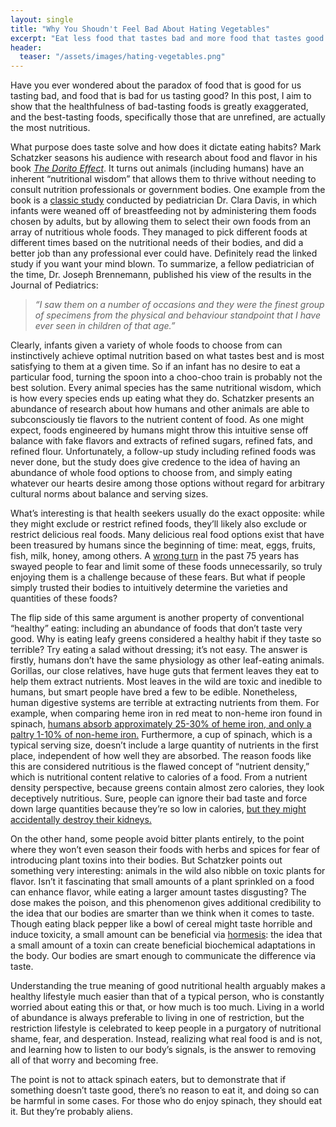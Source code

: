 ```yaml
---
layout: single
title: "Why You Shoudn't Feel Bad About Hating Vegetables"
excerpt: "Eat less food that tastes bad and more food that tastes good."
header:
  teaser: "/assets/images/hating-vegetables.png"
---
```


Have you ever wondered about the paradox of food that is good for us tasting bad, and food that is bad for us tasting good? In this post, I aim to show that the healthfulness of bad-tasting foods is greatly exaggerated, and the best-tasting foods, specifically those that are unrefined, are actually the most nutritious.

What purpose does taste solve and how does it dictate eating habits? Mark Schatzker seasons his audience with research about food and flavor in his book [_The Dorito Effect_](https://www.markschatzker.com/doritoeffect-home-page). It turns out animals (including humans) have an inherent “nutritional wisdom” that allows them to thrive without needing to consult nutrition professionals or government bodies. One example from the book is a [classic study](https://www.ncbi.nlm.nih.gov/pmc/articles/PMC537465/) conducted by pediatrician Dr. Clara Davis, in which infants were weaned off of breastfeeding not by administering them foods chosen by adults, but by allowing them to select their own foods from an array of nutritious whole foods. They managed to pick different foods at different times based on the nutritional needs of their bodies, and did a better job than any professional ever could have. Definitely read the linked study if you want your mind blown. To summarize, a fellow pediatrician of the time, Dr. Joseph Brennemann, published his view of the results in the Journal of Pediatrics:

> _“I saw them on a number of occasions and they were the finest group of specimens from the physical and behaviour standpoint that I have ever seen in children of that age.”_

Clearly, infants given a variety of whole foods to choose from can instinctively achieve optimal nutrition based on what tastes best and is most satisfying to them at a given time. So if an infant has no desire to eat a particular food, turning the spoon into a choo-choo train is probably not the best solution. Every animal species has the same nutritional wisdom, which is how every species ends up eating what they do. Schatzker presents an abundance of research about how humans and other animals are able to subconsciously tie flavors to the nutrient content of food. As one might expect, foods engineered by humans might throw this intuitive sense off balance with fake flavors and extracts of refined sugars, refined fats, and refined flour. Unfortunately, a follow-up study including refined foods was never done, but the study does give credence to the idea of having an abundance of whole food options to choose from, and simply eating whatever our hearts desire among those options without regard for arbitrary cultural norms about balance and serving sizes.

What’s interesting is that health seekers usually do the exact opposite: while they might exclude or restrict refined foods, they’ll likely also exclude or restrict delicious real foods. Many delicious real food options exist that have been treasured by humans since the beginning of time: meat, eggs, fruits, fish, milk, honey, among others. A [wrong turn](https://www.sciencedirect.com/science/article/pii/S0735109703016310) in the past 75 years has swayed people to fear and limit some of these foods unnecessarily, so truly enjoying them is a challenge because of these fears. But what if people simply trusted their bodies to intuitively determine the varieties and quantities of these foods?

The flip side of this same argument is another property of conventional “healthy” eating: including an abundance of foods that don’t taste very good. Why is eating leafy greens considered a healthy habit if they taste so terrible? Try eating a salad without dressing; it’s not easy. The answer is firstly, humans don’t have the same physiology as other leaf-eating animals. Gorillas, our close relatives, have huge guts that ferment leaves they eat to help them extract nutrients. Most leaves in the wild are toxic and inedible to humans, but smart people have bred a few to be edible. Nonetheless, human digestive systems are terrible at extracting nutrients from them. For example, when comparing heme iron in red meat to non-heme iron found in spinach, [humans absorb approximately 25-30% of heme iron, and only a paltry 1-10% of non-heme iron.](https://www.ncbi.nlm.nih.gov/pmc/articles/PMC6567869/) Furthermore, a cup of spinach, which is a typical serving size, doesn’t include a large quantity of nutrients in the first place, independent of how well they are absorbed. The reason foods like this are considered nutritious is the flawed concept of “nutrient density,” which is nutritional content relative to calories of a food. From a nutrient density perspective, because greens contain almost zero calories, they look deceptively nutritious. Sure, people can ignore their bad taste and force down large quantities because they’re so low in calories, [but they might accidentally destroy their kidneys.](https://www.ncbi.nlm.nih.gov/pmc/articles/PMC8820937/)

On the other hand, some people avoid bitter plants entirely, to the point where they won’t even season their foods with herbs and spices for fear of introducing plant toxins into their bodies. But Schatzker points out something very interesting: animals in the wild also nibble on toxic plants for flavor. Isn’t it fascinating that small amounts of a plant sprinkled on a food can enhance flavor, while eating a larger amount tastes disgusting? The dose makes the poison, and this phenomenon gives additional credibility to the idea that our bodies are smarter than we think when it comes to taste. Though eating black pepper like a bowl of cereal might taste horrible and induce toxicity, a small amount can be beneficial via [hormesis](https://www.ncbi.nlm.nih.gov/pmc/articles/PMC2836150/): the idea that a small amount of a toxin can create beneficial biochemical adaptations in the body. Our bodies are smart enough to communicate the difference via taste.

Understanding the true meaning of good nutritional health arguably makes a healthy lifestyle much easier than that of a typical person, who is constantly worried about eating this or that, or how much is too much. Living in a world of abundance is always preferable to living in one of restriction, but the restriction lifestyle is celebrated to keep people in a purgatory of nutritional shame, fear, and desperation. Instead, realizing what real food is and is not, and learning how to listen to our body’s signals, is the answer to removing all of that worry and becoming free.

The point is not to attack spinach eaters, but to demonstrate that if something doesn’t taste good, there’s no reason to eat it, and doing so can be harmful in some cases. For those who do enjoy spinach, they should eat it. But they’re probably aliens.
